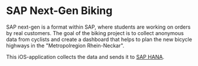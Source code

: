 # SAP Next-Gen Biking
SAP next-gen is a format within SAP, where students are working on orders by real customers.
The goal of the biking project is to collect anonymous data from cyclists and create a dashboard that helps to plan the new bicycle highways in the "Metropolregion Rhein-Neckar".


This iOS-application collects the data and sends it to [SAP HANA](http://www.sap.com/product/technology-platform/hana.html).
